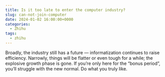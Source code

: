 ```yaml
---
title: Is it too late to enter the computer industry?
slug: can-not-join-computer
date: 2024-01-02 16:00:00+0000
categories:
  - Zhihu
tags:
  - zhihu
---
```


Broadly, the industry still has a future — informatization continues to raise efficiency. Narrowly, things will be flatter or even tough for a while; the explosive growth phase is gone. If you’re only here for the “bonus period”, you’ll struggle with the new normal. Do what you truly like.

